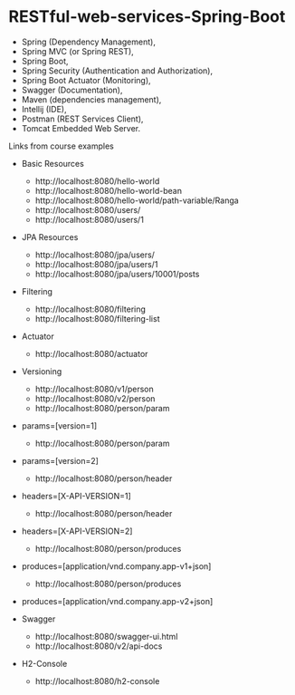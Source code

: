 # RESTful-web-services-Spring-Boot

* Spring (Dependency Management), 
* Spring MVC (or Spring REST), 
* Spring Boot, 
* Spring Security (Authentication and Authorization), 
* Spring Boot Actuator (Monitoring), 
* Swagger (Documentation), 
* Maven (dependencies management), 
* Intellij (IDE), 
* Postman (REST Services Client),
* Tomcat Embedded Web Server. 

Links from course examples
* Basic Resources
  * http://localhost:8080/hello-world
  * http://localhost:8080/hello-world-bean
  * http://localhost:8080/hello-world/path-variable/Ranga
  * http://localhost:8080/users/
  * http://localhost:8080/users/1

* JPA Resources
  * http://localhost:8080/jpa/users/
  * http://localhost:8080/jpa/users/1
  * http://localhost:8080/jpa/users/10001/posts

* Filtering
  * http://localhost:8080/filtering
  * http://localhost:8080/filtering-list

* Actuator
  * http://localhost:8080/actuator

* Versioning
  * http://localhost:8080/v1/person
  * http://localhost:8080/v2/person
  * http://localhost:8080/person/param

* params=[version=1]
  * http://localhost:8080/person/param

* params=[version=2]
  * http://localhost:8080/person/header

* headers=[X-API-VERSION=1]
  * http://localhost:8080/person/header

* headers=[X-API-VERSION=2]
  * http://localhost:8080/person/produces

* produces=[application/vnd.company.app-v1+json]
  * http://localhost:8080/person/produces

* produces=[application/vnd.company.app-v2+json]

* Swagger
  * http://localhost:8080/swagger-ui.html
  * http://localhost:8080/v2/api-docs

* H2-Console
  * http://localhost:8080/h2-console
